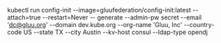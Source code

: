 kubectl run config-init --image=gluufederation/config-init:latest --attach=true --restart=Never -- generate --admin-pw secret --email 'dc@gluu.org' --domain dev.kube.org --org-name 'Gluu, Inc' --country-code US --state TX --city Austin --kv-host consul --ldap-type opendj